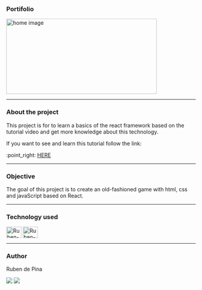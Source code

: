 <h3>Portifolio</h3>
<div style="display: inline_block">
    <img align="center" alt="home image" height="200" width="400" src="">
<hr>

<h3>About the project</h3>
<p>This project is for to learn a basics of the react framework based on the tutorial video and get more knowledge about this technology.</p>

<p>If you want to see and learn this tutorial follow the link:</p> :point_right: <a  href="https://www.youtube.com/watch?v=hYv6BM2fWd8&list=PLbDegup5beIcbrOu3pMFmiHrkCdFijxF-&index=1&t=106s">HERE</a>

<hr>

<h3>Objective</h3>
<p>The goal of this project is to create an old-fashioned game with html, css and javaScript based on React.</p>
<hr>

<h3>Technology used</h3>
<p><div style="display: inline_block">
  <img align="center" alt="Ruben-git" height="30" width="40" src="https://cdn.jsdelivr.net/gh/devicons/devicon/icons/git/git-original.svg" />
  <img align="center" alt="Ruben-React" height="30" width="40" src="https://cdn.jsdelivr.net/gh/devicons/devicon/icons/react/react-original-wordmark.svg">
</div></p>
<hr>

<h3>Author</h3>
<p>Ruben de Pina</p>
<p><div>
    <a href = "mailto:rubenpina758@gmail.com"><img src="https://img.shields.io/badge/-Gmail-%23333?style=for-the-badge&logo=gmail&logoColor=white" target="_blank"></a>
   <a href="https://www.linkedin.com/in/ruben-pina-3851b4235/" target="_blank"><img src="https://img.shields.io/badge/-LinkedIn-%230077B5?style=for-the-badge&logo=linkedin&logoColor=white" target="_blank"></a>
</div></p>
